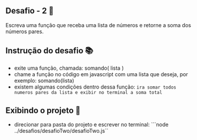 ## Desafio - 2 🏁

Escreva uma função que receba uma lista de números e retorne a soma dos números pares.

## Instrução do desafio 📚

- exite uma função, chamada: somando( lista )
- chame a função no código em javascript com uma lista que deseja, por exemplo: somando(lista)
- existem algumas condições dentro dessa função:
  `ira somar todos numeros pares da lista e exibir no terminal a soma total`

## Exibindo o projeto 🎥

- direcionar para pasta do projeto e escrever no terminal:
  ```node ../desafios/desafioTwo/desafioTwo.js``
